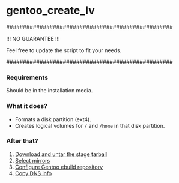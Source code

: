 # gentoo_create_lv

##################################################

!!! NO GUARANTEE !!!

Feel free to update the script to fit your needs.

##################################################

### Requirements

Should be in the installation media.

### What it does?

- Formats a disk partition (ext4).
- Creates logical volumes for `/` and `/home` in that disk partition.

### After that?

1. [Download and untar the stage tarball](https://wiki.gentoo.org/wiki/Handbook:AMD64/Installation/Stage#Downloading_the_stage_tarball)
2. [Select mirrors](https://wiki.gentoo.org/wiki/Handbook:AMD64/Installation/Base#Optional:_Selecting_mirrors)
3. [Configure Gentoo ebuild repository](https://wiki.gentoo.org/wiki/Handbook:AMD64/Installation/Base#Gentoo_ebuild_repository)
4. [Copy DNS info](https://wiki.gentoo.org/wiki/Handbook:AMD64/Installation/Base#Copy_DNS_info)